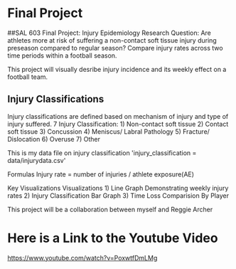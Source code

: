 # Final Project
 
##SAL 603 Final Project: Injury Epidemiology
Research Question: Are athletes more at risk of suffering a non-contact soft tissue injury during preseason compared to regular season? Compare injury rates across two time periods within a football season.

This project will visually desribe injury incidence and its weekly effect on a football team.

## Injury Classifications 
Injury classifications are defined based on mechanism of injury and type of injury suffered. 7 Injury Classification: 1) Non-contact soft tissue 2) Contact soft tissue 3) Concussion 4) Meniscus/ Labral Pathology 5) Fracture/ Dislocation 6) Overuse 7) Other

This is my data file on injury classification
'injury_classification = data/injurydata.csv'

Formulas
Injury rate = number of injuries / athlete exposure(AE)

Key Visualizations
Visualizations 1) Line Graph Demonstrating weekly injury rates 2) Injury Classification Bar Graph 3) Time Loss Comparision By Player



This project will be a collaboration between myself and Reggie Archer

# Here is a Link to the Youtube Video

https://www.youtube.com/watch?v=PoxwtfDmLMg
